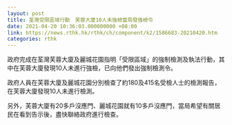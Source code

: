 ```yaml
---
layout: post
title: 荃灣受限區域行動　芙蓉大廈10人未強檢當局發強檢令
date: 2021-04-20 10:36:03.000000000 +08:00
link: https://news.rthk.hk/rthk/ch/component/k2/1586683-20210420.htm
categories: rthk
---
```


政府完成在荃灣芙蓉大廈及麗城花園指明「受限區域」的強制檢測及執法行動，其中在芙蓉大廈發現10人未進行強檢，已向他們發出強制檢測令。

政府人員在芙蓉大廈及麗城花園分別檢查了約180及415名受檢人士的檢測報告，在芙蓉大廈發現10人未進行檢測。

另外，芙蓉大廈有20多戶沒應門、麗城花園就有10多戶沒應門，當局希望有關居民在看到告示後，盡快聯絡政府進行檢查。

